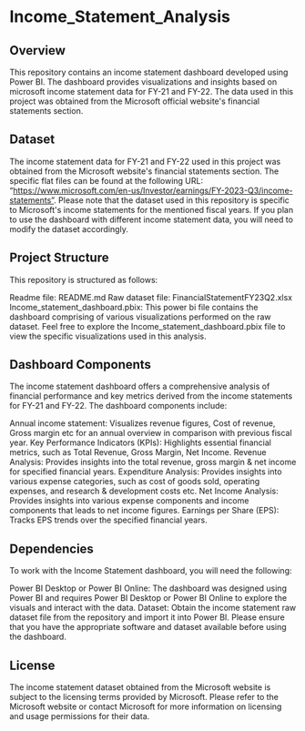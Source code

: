 # Income_Statement_Analysis
## Overview
This repository contains an income statement dashboard developed using Power BI. The dashboard provides visualizations and insights based on microsoft income statement data for FY-21 and FY-22. The data used in this project was obtained from the Microsoft official website's financial statements section.
## Dataset
The income statement data for FY-21 and FY-22 used in this project was obtained from the Microsoft website's financial statements section. The specific flat files can be found at the following URL: “https://www.microsoft.com/en-us/Investor/earnings/FY-2023-Q3/income-statements”.
Please note that the dataset used in this repository is specific to Microsoft's income statements for the mentioned fiscal years. If you plan to use the dashboard with different income statement data, you will need to modify the dataset accordingly.
## Project Structure
This repository is structured as follows:

Readme file: README.md
Raw dataset file:
FinancialStatementFY23Q2.xlsx
Income_statement_dashboard.pbix: This power bi file contains the dashboard comprising of various visualizations performed on the raw dataset. Feel free to explore the Income_statement_dashboard.pbix file to view the specific visualizations used in this analysis.
## Dashboard Components
The income statement dashboard offers a comprehensive analysis of financial performance and key metrics derived from the income statements for FY-21 and FY-22. The dashboard components include:

Annual income statement: Visualizes revenue figures, Cost of revenue, Gross margin etc for an annual overview in comparison with previous fiscal year.
Key Performance Indicators (KPIs): Highlights essential financial metrics, such as Total Revenue, Gross Margin, Net Income.
Revenue Analysis: Provides insights into the total revenue, gross margin & net income for specified financial years.
Expenditure Analysis: Provides insights into various expense categories, such as cost of goods sold, operating expenses, and research & development costs etc.
Net Income Analysis: Provides insights into various expense components and income components that leads to net income figures.
Earnings per Share (EPS): Tracks EPS trends over the specified financial years.
## Dependencies
To work with the Income Statement dashboard, you will need the following:

Power BI Desktop or Power BI Online: The dashboard was designed using Power BI and requires Power BI Desktop or Power BI Online to explore the visuals and interact with the data.
Dataset: Obtain the income statement raw dataset file from the repository and import it into Power BI.
Please ensure that you have the appropriate software and dataset available before using the dashboard.
## License
The income statement dataset obtained from the Microsoft website is subject to the licensing terms provided by Microsoft. Please refer to the Microsoft website or contact Microsoft for more information on licensing and usage permissions for their data.
